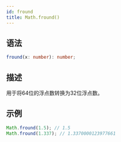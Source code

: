 ```yaml
---
id: fround
title: Math.fround()
---
```


## 语法

```ts
fround(x: number): number;
```

## 描述

用于将64位的浮点数转换为32位浮点数。

## 示例

```js
Math.fround(1.5); // 1.5
Math.fround(1.337); // 1.3370000123977661
```
